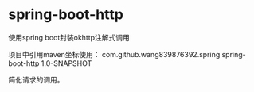 # spring-boot-http
使用spring boot封装okhttp注解式调用

项目中引用maven坐标使用：
<dependency>
   <groupId>com.github.wang839876392.spring</groupId>
    <artifactId>spring-boot-http</artifactId>
    <version>1.0-SNAPSHOT</version>
</dependency>

简化请求的调用。


